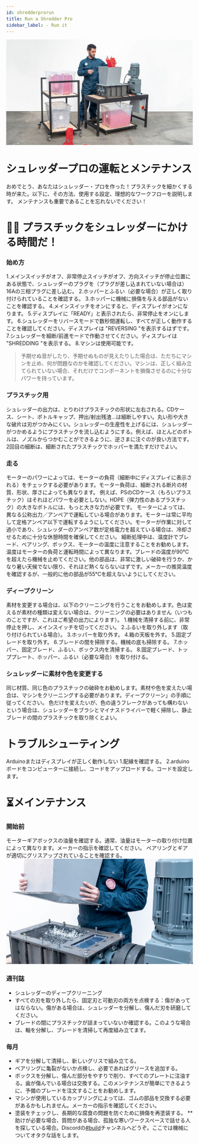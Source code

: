 ```yaml
--- 
id: shredderprorun 
title: Run a Shredder Pro 
sidebar_label: - Run it 
--- 
```

<style> 
:root { 
  --highlight: #f29094; 
  --hover: #f29094; 
} 
</style> 
![Shredder](assets/build/shredderpro-run1.jpg) 
# シュレッダープロの運転とメンテナンス 
おめでとう、あなたはシュレッダー・プロを作った！プラスチックを細かくする時が来た。以下に、その方法、使用する設定、理想的なワークフローを説明します。  メンテナンスも重要であることを忘れないでください！ 
# 🏃‍♀️ プラスチックをシュレッダーにかける時間だ！ 
### 始め方 
1.メインスイッチがオフ、非常停止スイッチがオフ、方向スイッチが停止位置にある状態で、シュレッダーのプラグを（プラグが差し込まれていない場合は）16Aの三相プラグに差し込む。 
2.ホッパーとふるい（必要な場合）が正しく取り付けられていることを確認する。 
3.ホッパーに機械に損傷を与える部品がないことを確認する。 
4.メインスイッチをオンにすると、ディスプレイがオンになります。 
5.ディスプレイに「READY」と表示されたら、非常停止をオンにします。 
6.シュレッダーをリバースモードで数秒間運転し、すべてが正しく動作することを確認してください。ディスプレイは "REVERSING "を表示するはずです。 
7.シュレッダーを細断/前進モードで作動させてください。ディスプレイは "SHREDDING "を表示する。 
8.マシンは使用可能です。 
>予期せぬ音がしたり、予期せぬものが見えたりした場合は、ただちにマシンを止め、何が問題なのかを確認してください。マシンは、正しく組み立てられていない場合、それだけでコンポーネントを損傷させるのに十分なパワーを持っています。 
### プラスチック用 
シュレッダーの出力は、とりわけプラスチックの形状に左右される。CDケース、シート、ボトルキャップ、押出/射出残渣...は細断しやすい。丸い形や大きな破片は刃がつかみにくい。シュレッダーの生産性を上げるには、シュレッダーがつかめるようにプラスチックを流し込むようにする。例えば、ほとんどのボトルは、ノズルからつかむことができるように、逆さまに注ぐのが良い方法です。 
2回目の細断は、細断されたプラスチックでホッパーを満たすだけでよい。 
### 走る 
モーターのパワーによっては、モーターの負荷（細断中にディスプレイに表示される）をチェックする必要があります。モーター負荷は、細断される断片の材質、形状、厚さによっても異なります。 
例えば、PSのCDケース（もろいプラスチック）はそれほどパワーを必要としない。HDPE（弾力性のあるプラスチック）の大きなボトルには、もっと大きな力が必要です。 
モーターによっては、異なる公称出力／アンペアで運転している場合があります。モーターは常に平均して定格アンペア以下で運転するようにしてください。モーターが作業に対して過小であり、シュレッダーのアンペア数が定格電力を超えている場合は、冷却させるために十分な休憩時間を確保してください。 
細断処理中は、温度計でブレード、ベアリング、ボックス、モーターの温度に注意することをお勧めします。温度はモーターの負荷と運転時間によって異なります。ブレードの温度が90℃を超えたら機械を止めてください。他の部品は、非常に激しい破砕を行うか、かなり暑い天候でない限り、それほど熱くならないはずです。メーカーの推奨温度を確認するが、一般的に他の部品が55℃を超えないようにしてください。 
### ディープクリーン 
素材を変更する場合は、以下のクリーニングを行うことをお勧めします。色は変えるが素材の種類は変えない場合は、クリーニングの必要はありません（いつものことですが、これはご希望の出力によります）。 
1.機械を清掃する前に、非常停止を押し、メインスイッチを切ってください。 
2.ふるいを取り外します（取り付けられている場合）。 
3.ホッパーを取り外す。 
4.箱の天板を外す。 
5.固定ブレードを取り外す。 
6.ブレードの間を掃除する。機械の底も掃除する。 
7.ホッパー、固定ブレード、ふるい、ボックス内を清掃する。 
8.固定ブレード、トッププレート、ホッパー、ふるい（必要な場合）を取り付ける。 
### シュレッダーに素材や色を変更する 
同じ材質、同じ色のプラスチックの破砕をお勧めします。素材や色を変えたい場合は、マシンをクリーニングする必要があります。ディープクリーン」の手順に従ってください。 
色だけを変えたいが、色の違うフレークがあっても構わないという場合は、シュレッダーをブラシとマイナスドライバーで軽く掃除し、静止ブレードの間のプラスチックを取り除くとよい。 
# トラブルシューティング 
Arduinoまたはディスプレイが正しく動作しない 
1.配線を確認する。 
2.arduinoボードをコンピューターに接続し、コードをアップロードする。コードを設定します。 
# ⏳メインテナンス 
### 開始前 
モーターギアボックスの油量を確認する。通常、油量はモーターの取り付け位置によって異なります。メーカーの指示を確認してください。 
ベアリングとギアが適切にグリスアップされていることを確認する。 
![Shredder](assets/build/shredderpro-maintain.jpg) 
### 週刊誌 
- シュレッダーのディープクリーニング 
- すべての刃を取り外したら、固定刃と可動刃の両方を点検する：傷があってはならない。傷がある場合は、シュレッダーを分解し、傷んだ刃を研磨してください。 
- ブレードの間にプラスチックが詰まっていないか確認する。このような場合は、軸を分解し、ブレードを清掃して再度組み立てます。 
### 毎月 
- ギアを分解して清掃し、新しいグリスで組み立てる。 
- ベアリングに亀裂がないか点検し、必要であればグリースを追加する。 
- ボックスを分解し、傷んだ部分をやすりで削り、すべてのプレートに注油する。歯が傷んでいる場合は交換する。このメンテナンスが簡単にできるように、予備のブレードを注文することをお勧めします。 
- マシンが使用しているカップリングによっては、ゴムの部品を交換する必要があるかもしれません。メーカーの指示を確認してください。 
- 塗装をチェックし、長期的な腐食の問題を防ぐために損傷を再塗装する。 
**助けが必要な場合、質問がある場合、孤独な寒いワークスペースで話せる人を探している場合。Discordの[#build](https://discordapp.com/invite/XQDmQVT)チャンネルへどうぞ。ここでは機械についてオタクな話をします。 
